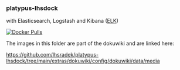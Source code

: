 ### platypus-lhsdock

with Elasticsearch, Logstash and Kibana ([ELK](https://www.elastic.co/))

[![Docker Pulls](https://img.shields.io/docker/pulls/lhsradek/lhsdock)](https://hub.docker.com/repository/docker/lhsradek/lhsdock)

The images in this folder are part of the dokuwiki and are linked here:

https://github.com/lhsradek/platypus-lhsdock/tree/main/extras/dokuwiki/config/dokuwiki/data/media

